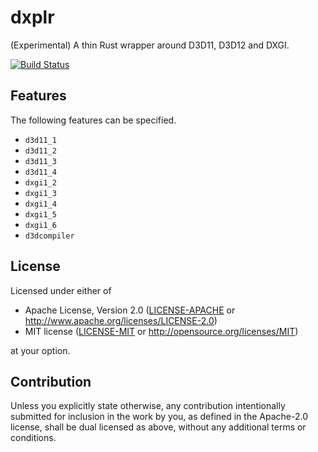 # dxplr

(Experimental) A thin Rust wrapper around D3D11, D3D12 and DXGI.

[![Build Status](https://dev.azure.com/eab119/dxplr/_apis/build/status/LNSEAB.dxplr?branchName=master)](https://dev.azure.com/eab119/dxplr/_build/latest?definitionId=1&branchName=master)

## Features

The following features can be specified.

* `d3d11_1`
* `d3d11_2`
* `d3d11_3`
* `d3d11_4`
* `dxgi1_2`
* `dxgi1_3`
* `dxgi1_4`
* `dxgi1_5`
* `dxgi1_6`
* `d3dcompiler`

## License

Licensed under either of

 * Apache License, Version 2.0
   ([LICENSE-APACHE](LICENSE-APACHE) or http://www.apache.org/licenses/LICENSE-2.0)
 * MIT license
   ([LICENSE-MIT](LICENSE-MIT) or http://opensource.org/licenses/MIT)

at your option.

## Contribution

Unless you explicitly state otherwise, any contribution intentionally submitted
for inclusion in the work by you, as defined in the Apache-2.0 license, shall be
dual licensed as above, without any additional terms or conditions.
